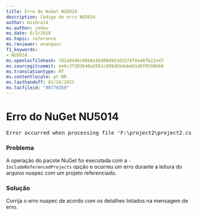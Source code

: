```yaml
---
title: Erro do NuGet NU5014
description: Código de erro NU5014
author: mishra14
ms.author: jodou
ms.date: 8/3/2018
ms.topic: reference
ms.reviewer: anangaur
f1_keywords:
- NU5014
ms.openlocfilehash: 782a9446c90b8a1bd08d963d32f0f8a46fb22e47
ms.sourcegitcommit: ee6c3f203648a5561c809db54ebeb1d0f0598b68
ms.translationtype: MT
ms.contentlocale: pt-BR
ms.lasthandoff: 01/26/2021
ms.locfileid: "98778359"
---
```

# <a name="nuget-error-nu5014"></a>Erro do NuGet NU5014
<pre>Error occurred when processing file 'F:\project2\project2.csproj': The 'id' start tag on line 4 position 10 does not match the end tag of 'ids'. Line 4, position 20.</pre>

### <a name="issue"></a>Problema

A operação do pacote NuGet foi executada com a `-IncludeReferencedProjects` opção e ocorreu um erro durante a leitura do arquivo nuspec com um projeto referenciado.


### <a name="solution"></a>Solução

Corrija o erro nuspec de acordo com os detalhes listados na mensagem de erro.

